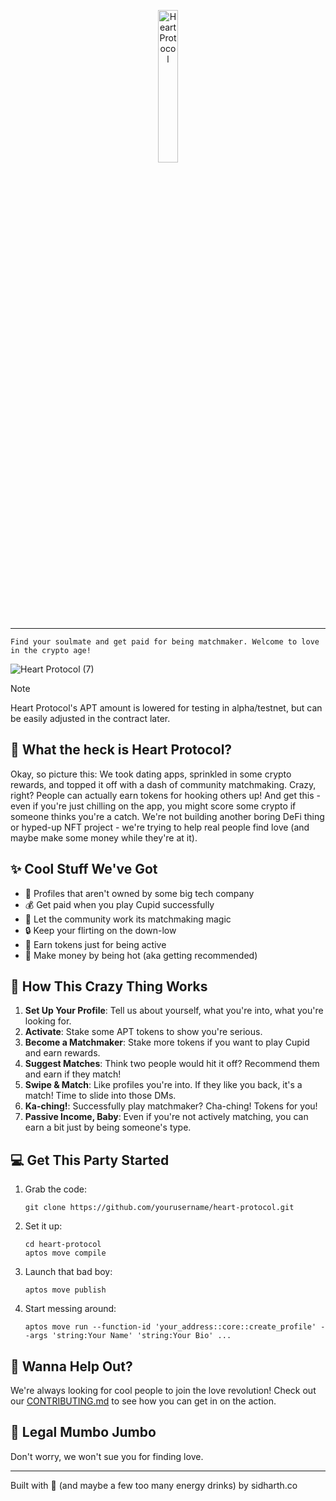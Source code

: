 
<p align="center">
<img src="https://github.com/user-attachments/assets/69b9ddac-2a83-475d-a265-182ab83e6276" alt="Heart Protocol" style="width: 25%; text-align: center;"/> 
</div> 

---

``` 
Find your soulmate and get paid for being matchmaker. Welcome to love in the crypto age!
```

![Heart Protocol (7)](https://github.com/user-attachments/assets/e9e77063-2e90-4e24-a312-0fd2c6a22fd1)

> [!NOTE] 
Heart Protocol's APT amount is lowered for testing in alpha/testnet, but can be easily adjusted in the contract later. 

## 🌟 What the heck is Heart Protocol?

Okay, so picture this: We took dating apps, sprinkled in some crypto rewards, and topped it off with a dash of community matchmaking. Crazy, right? People can actually earn tokens for hooking others up! And get this - even if you're just chilling on the app, you might score some crypto if someone thinks you're a catch. We're not building another boring DeFi thing or hyped-up NFT project - we're trying to help real people find love (and maybe make some money while they're at it).

## ✨ Cool Stuff We've Got

- 🔐 Profiles that aren't owned by some big tech company
- 💰 Get paid when you play Cupid successfully 
- 🤝 Let the community work its matchmaking magic
- 🔒 Keep your flirting on the down-low
- 💸 Earn tokens just for being active
- 💖 Make money by being hot (aka getting recommended)

## 🚀 How This Crazy Thing Works

1. **Set Up Your Profile**: Tell us about yourself, what you're into, what you're looking for.
2. **Activate**: Stake some APT tokens to show you're serious.
3. **Become a Matchmaker**: Stake more tokens if you want to play Cupid and earn rewards.
4. **Suggest Matches**: Think two people would hit it off? Recommend them and earn if they match!
5. **Swipe & Match**: Like profiles you're into. If they like you back, it's a match! Time to slide into those DMs.
6. **Ka-ching!**: Successfully play matchmaker? Cha-ching! Tokens for you!
7. **Passive Income, Baby**: Even if you're not actively matching, you can earn a bit just by being someone's type.

## 💻 Get This Party Started

1. Grab the code:
   ```
   git clone https://github.com/yourusername/heart-protocol.git
   ```
2. Set it up:
   ```
   cd heart-protocol
   aptos move compile
   ```
3. Launch that bad boy:
   ```
   aptos move publish
   ```
4. Start messing around:
   ```
   aptos move run --function-id 'your_address::core::create_profile' --args 'string:Your Name' 'string:Your Bio' ...
   ```

## 🤝 Wanna Help Out?

We're always looking for cool people to join the love revolution! Check out our [CONTRIBUTING.md](CONTRIBUTING.md) to see how you can get in on the action.

## 📄 Legal Mumbo Jumbo

Don't worry, we won't sue you for finding love.

---

Built with 💖 (and maybe a few too many energy drinks) by sidharth.co 
